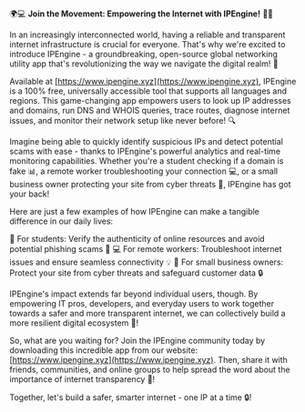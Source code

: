 🌍💻 **Join the Movement: Empowering the Internet with IPEngine!** 📡🚀

In an increasingly interconnected world, having a reliable and transparent internet infrastructure is crucial for everyone. That's why we're excited to introduce IPEngine - a groundbreaking, open-source global networking utility app that's revolutionizing the way we navigate the digital realm! 🌟

Available at [https://www.ipengine.xyz](https://www.ipengine.xyz), IPEngine is a 100% free, universally accessible tool that supports all languages and regions. This game-changing app empowers users to look up IP addresses and domains, run DNS and WHOIS queries, trace routes, diagnose internet issues, and monitor their network setup like never before! 🔍

Imagine being able to quickly identify suspicious IPs and detect potential scams with ease - thanks to IPEngine's powerful analytics and real-time monitoring capabilities. Whether you're a student checking if a domain is fake 📊, a remote worker troubleshooting your connection 💻, or a small business owner protecting your site from cyber threats 💸, IPEngine has got your back!

Here are just a few examples of how IPEngine can make a tangible difference in our daily lives:

🌟 For students: Verify the authenticity of online resources and avoid potential phishing scams 🚫
💻 For remote workers: Troubleshoot internet issues and ensure seamless connectivity 💡
💸 For small business owners: Protect your site from cyber threats and safeguard customer data 🔒

IPEngine's impact extends far beyond individual users, though. By empowering IT pros, developers, and everyday users to work together towards a safer and more transparent internet, we can collectively build a more resilient digital ecosystem 🌈!

So, what are you waiting for? Join the IPEngine community today by downloading this incredible app from our website: [https://www.ipengine.xyz](https://www.ipengine.xyz). Then, share it with friends, communities, and online groups to help spread the word about the importance of internet transparency 📢!

Together, let's build a safer, smarter internet - one IP at a time 🔒!